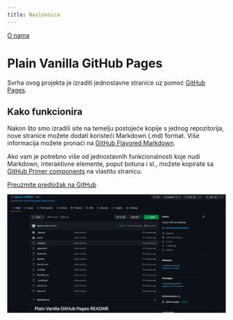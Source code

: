 ```yaml
---
title: Naslovnica
---
```

[O nama](./onama.html)

# Plain Vanilla GitHub Pages

Svrha ovog projekta je izraditi jednostavne stranice uz pomoć [GitHub Pages](https://pages.github.com/).

## Kako funkcionira

Nakon što smo izradili site na temelju postojeće kopije s jednog repozitorija, nove stranice možete dodati koristeći Markdown (.md) format. Više informacija možete pronaći na [GitHub Flavored Markdown](https://guides.github.com/features/mastering-markdown/).

Ako vam je potrebno više od jednostavnih funkcionalnosti koje nudi Markdown, interaktivne elemente, poput botuna i sl., možete kopirate sa [GitHub Primer components](https://primer.style/css/components) na vlastitu stranicu.

<div class="my-6 text-center">
<a href="https://github.com/lowcodelounge/plain-vanilla-gh-pages" class="btn-mktg btn-large-mktg">Preuzmite predložak na GitHub</a>
  <br>
</div>

![Screenshot novog repozitorija](assets/img/github_repo.png)

